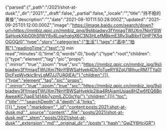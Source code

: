 {"parsed":{"_path":"/2021/shot-at-dusk","_dir":"2021","_draft":false,"_partial":false,"_locale":"","title":"持不稳的黄昏","description":"","date":"2021-08-10T11:50:28.000Z","updated":"2021-09-25T01:12:00.000Z","image":"https://image.baidu.com/search/down?url=https://mmbiz.qpic.cn/mmbiz_png/9sIibiadwv3fYmiagTWUXm7NjnYBWSaHvekXibO0hSfWY6y8LowhqtgX6C3N3HLefMBkmE3Rv3iaBibrFDHP7K5qOGOQ/0","type":"story","categories":["生活"],"tags":["高中","拍照"],"readingTime":{"text":"0 min read","minutes":0,"time":0,"words":0},"body":{"type":"root","children":[{"type":"element","tag":"pic","props":{":mirror":"true",":zoom":"true","src":"https://mmbiz.qpic.cn/mmbiz_jpg/9sIibiadwv3fYmiagTWUXm7NjnYBWSaHvek4DbToTueRY9ZqU18lhucRM7TYa0lDicFxpWvtkic9ryLgM7JJ7UA0jEA/"},"children":[]},{"type":"element","tag":"pic","props":{":mirror":"true",":zoom":"true","src":"https://mmbiz.qpic.cn/mmbiz_jpg/9sIibiadwv3fYmiagTWUXm7NjnYBWSaHveklp2iba4RtAiamUsias8HZw6fEQ6BnAweajKC7iapE1d14ib7yzmILZC0icYg/"},"children":[]}],"toc":{"title":"","searchDepth":4,"depth":4,"links":[]}},"_type":"markdown","_id":"content:posts:2021:shot-at-dusk.md","_source":"content","_file":"posts/2021/shot-at-dusk.md","_stem":"posts/2021/shot-at-dusk","_extension":"md","_original_dir":"/posts"},"hash":"GwZY6HcjGR"}